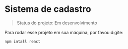 # Sistema de cadastro

> Status do projeto: Em desenvolvimento

Para rodar esse projeto em sua máquina, por favou digite:

```
npm intall react
```
